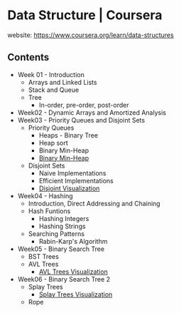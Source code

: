 # Data Structure | Coursera
website: https://www.coursera.org/learn/data-structures
## Contents
* Week 01 - Introduction
	* Arrays and Linked Lists
	* Stack and Queue
	* Tree
		* In-order, pre-order, post-order
* Week02 - Dynamic Arrays and Amortized Analysis
* Week03 - Priority Queues and Disjoint Sets
	* Priority Queues
		* Heaps - Binary Tree
		* Heap sort
		* Binary Min-Heap
		* [Binary Min-Heap](https://www.cs.usfca.edu/~galles/visualization/Heap.html)
	* Disjoint Sets
		* Naive Implementations
		* Efficient Implementations
		* [Disjoint Visualization](https://www.cs.usfca.edu/~galles/visualization/DisjointSets.html)
* Week04 - Hashing
	* Introduction, Direct Addressing and Chaining
	* Hash Funtions
		* Hashing Integers
		* Hashing Strings
	* Searching Patterns
		* Rabin-Karp's Algorithm
* Week05 - Binary Search Tree
	* BST Trees
	* AVL Trees
		* [AVL Trees Visualization](https://www.cs.usfca.edu/~galles/visualization/AVLtree.html)
* Week06 - Binary Search Tree 2
	* Splay Trees
		* [Splay Trees Visualization](https://www.cs.usfca.edu/~galles/visualization/SplayTree.html)
	* Rope


